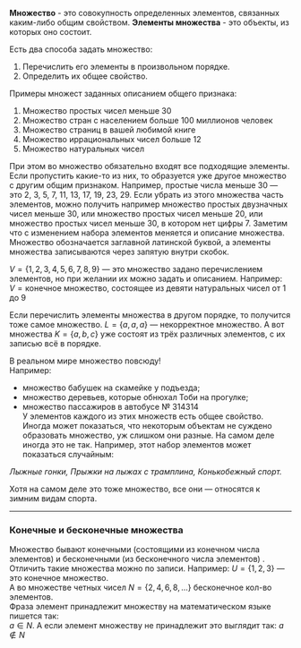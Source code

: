 
**Множество** - это совокупность определенных элементов, связанных каким-либо общим свойством. **Элементы множества** - это объекты, из которых оно состоит.

Есть два способа задать множество:  
1) Перечислить его элементы в произвольном порядке.
2) Определить их общее свойство.

Примеры множест заданных описанием общего признака:  
1) Множество простых чисел меньше 30  
2) Множество стран с населением больше 100 миллионов человек  
3) Множество страниц в вашей любимой книге  
4) Множество иррациональных чисел больше 12  
5) Множество натуральных чисел  

При этом во множество обязательно входят все подходящие элементы. Если пропустить какие-то из них, то образуется уже другое множество с другим общим признаком. Например, простые числа меньше 30 — это 2, 3, 5, 7, 11, 13, 17, 19, 23, 29. Если убрать из этого множества часть элементов, можно получить например множество простых двузначных чисел меньше 30, или множество простых чисел меньше 20, или множество простых чисел меньше 30, в котором нет цифры 7.  Заметим что с изменением набора элементов меняется и описание множества. 
Множество обозначается заглавной латинской буквой, а элементы множества записываются через запятую внутри скобок.

$V = \{1, 2, 3, 4, 5, 6, 7, 8, 9\}$ — это множество задано перечислением элементов, но при желании их можно задать и описанием. Например:  
$V = \text{конечное множество, состоящее из девяти натуральных чисел от 1 до 9}$

Если перечислить элементы множества в другом порядке, то получится тоже самое множество. $L = \{a, a, a\}$ — некорректное множество. А вот множества $K = \{a, b, c\}$ уже состоят из трёх различных элементов, с их записью всё в порядке.

В реальном мире множество повсюду!  
Например:  
- множество бабушек на скамейке у подъезда;
- множество деревьев, которые обнюхал Тоби на прогулке;
- множество пассажиров в автобусе № 314314  
У элементов каждого из этих множеств есть общее свойство. Иногда может показаться, что некоторым объектам не суждено образовать множество, уж слишком они разные. На самом деле иногда это не так. Например, этот набор элементов может показаться случайным:  
  
*Лыжные гонки, Прыжки на лыжах с трамплина, Конькобежный спорт.*  
  
Хотя на самом деле это тоже множество, все они — относятся к зимним видам спорта.


------------------------------------------------------------------------

### Конечные и бесконечные множества

Множество бывают конечными (состоящими из конечном числа элементов) и бесконечными (из бесконечного числа элементов) . Отличить такие множества можно по записи. Например: $U = \{1, 2, 3\}$ — это конечное множество.  
А во множестве четных чисел $N = \{2, 4, 6, 8, ...\}$ бесконечное кол-во элементов.  
Фраза элемент принадлежит множеству на математическом языке пишется так:  
$a \in N$. А если элемент множеству не принадлежит это выглядит так: $a \notin N$
